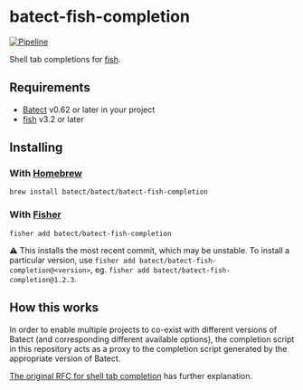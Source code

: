 # batect-fish-completion

[![Pipeline](https://github.com/batect/batect-fish-completion/workflows/Pipeline/badge.svg?branch=master)](https://github.com/batect/batect-fish-completion/actions?query=workflow%3APipeline+branch%3Amaster)

Shell tab completions for [fish](https://fishshell.com/).

## Requirements

* [Batect](https://batect.dev) v0.62 or later in your project
* [fish](https://fishshell.com/) v3.2 or later

## Installing

### With [Homebrew](http://brew.sh/)

```
brew install batect/batect/batect-fish-completion
```

### With [Fisher](https://github.com/jorgebucaran/fisher)

```shell
fisher add batect/batect-fish-completion
```

:warning: This installs the most recent commit, which may be unstable. To install a particular version, use `fisher add batect/batect-fish-completion@<version>`,
eg. `fisher add batect/batect-fish-completion@1.2.3`.

## How this works

In order to enable multiple projects to co-exist with different versions of Batect (and corresponding different available options), the completion script
in this repository acts as a proxy to the completion script generated by the appropriate version of Batect.

[The original RFC for shell tab completion](https://github.com/batect/batect/blob/master/rfcs/2020-03-shell-tab-completion/proposal.md) has further explanation.
